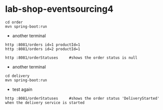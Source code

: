 # lab-shop-eventsourcing4


```
cd order
mvn spring-boot:run
```

- another terminal
```
http :8081/orders id=1 productId=1
http :8081/orders id=2 productId=1

http :8081/orderStatuses     #shows the order status is null
```

- another terminal
```
cd delivery
mvn spring-boot:run
```

- test again
```
http :8081/orderStatuses     #shows the order status 'DeliveryStarted' when the delivery service is started
```
